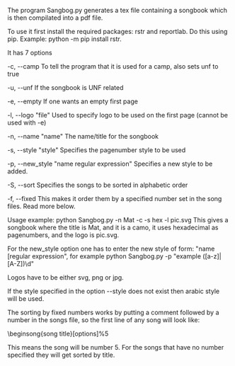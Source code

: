 The program Sangbog.py generates a tex file containing a songbook which is then compilated into a pdf file.

To use it first install the required packages: rstr and reportlab. Do this using pip. Example: python -m pip install rstr.

It has 7 options

-c, --camp                                        To tell the program that it is used for a camp, also sets unf to true

-u, --unf                                         If the songbook is UNF related

-e, --empty                                       If one wants an empty first page

-l, --logo "file"                                 Used to specify logo to be used on the first page (cannot be used with -e)

-n, --name "name"                                 The name/title for the songbook

-s, --style "style"                               Specifies the pagenumber style to be used

-p, --new_style "name regular expression"         Specifies a new style to be added.

-S, --sort                                        Specifies the songs to be sorted in alphabetic order

-f, --fixed                                       This makes it order them by a specified number set in the song files. Read more below.


Usage example: python Sangbog.py -n Mat -c -s hex -l pic.svg
This gives a songbook where the title is Mat, and it is a camo, it uses hexadecimal as pagenumbers, and the logo is pic.svg.


For the new_style option one has to enter the new style of form: "name [regular expression", for example python Sangbog.py -p "example ([a-z]|[A-Z])\d"

Logos have to be either svg, png or jpg.

If the style specified in the option --style does not exist then arabic style will be used.

The sorting by fixed numbers works by putting a comment followed by a number in the songs file, so the first line of any song will look like:

\beginsong{song title}[options]%5

This means the song will be number 5. For the songs that have no number specified they will get sorted by title.

